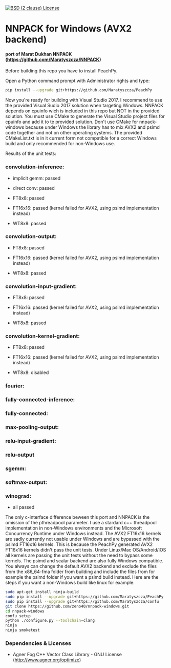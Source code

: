 [![BSD (2 clause) License](https://img.shields.io/badge/License-BSD%202--Clause%20%22Simplified%22%20License-blue.svg)](https://github.com/Maratyszcza/NNPACK/blob/master/LICENSE)
# NNPACK for Windows (AVX2 backend)
#### port of Marat Dukhan NNPACK (https://github.com/Maratyszcza/NNPACK)

Before building this repo you have to install PeachPy.

Open a Python command prompt with Administrator rights and type:
  ```bash
pip install --upgrade git+https://github.com/Maratyszcza/PeachPy
```
  
Now you're ready for building with Visual Studio 2017. I recommend to use the provided Visual Sudio 2017 solution when targeting Windows. NNPACK depends on cpuinfo wich is included in this repo but NOT in the provided solution. You must use CMake to generate the
Visual Studio project files for cpuinfo and add it to te provided solution. Don't use CMake for nnpack-windows because under Windows the library has to mix AVX2 and psimd code together and not on other operating systems. The provided CMakeList.txt is in it current form not compatible for a correct Windows build and only recommended for non-Windows use.

Results of the unit tests:

### convolution-inference:

  * implicit gemm:  passed
  
  * direct conv:    passed
  
  * FT8x8:          passed
  
  * FT16x16:        passed (kernel failed for AVX2, using psimd implementation instead)

  * WT8x8:          passed
  
### convolution-output:

  * FT8x8:    passed

  * FT16x16:  passed (kernel failed for AVX2, using psimd implementation instead)

  * WT8x8:    passed


### convolution-input-gradient:

  * FT8x8:    passed

  * FT16x16:  passed (kernel failed for AVX2, using psimd implementation instead)

  * WT8x8:    passed


### convolution-kernel-gradient:

  * FT8x8:    passed

  * FT16x16:  passed (kernel failed for AVX2, using psimd implementation instead)

  * WT8x8:    disabled

 
### fourier:
### fully-connected-inference:
### fully-connected:
### max-pooling-output:
### relu-input-gradient:
### relu-output
### sgemm:
### softmax-output:
### winograd:

  * all passed

The only c-interface difference beween this port and NNPACK is the omission of the pthreadpool parameter. I use a stardard c++ threadpool implementation in non-Windows environments and the Microsoft Concurrency Runtime under Windows instead.
The AVX2 FT16x16 kernels are sadly currently not usable under Windows and are bypassed with the psimd FT16x16 kernels. This is because the PeachPy generated AVX2 FT16x16 kernels didn't pass the unit tests. Under Linux/Mac OS/Android/iOS all kernels are passing the unit tests without the need to bypass some kernels. The psimd and scalar backend are also fully Windows compatible. You always can change the default AVX2 backend and exclude the files from the x86_64-fma folder from building and include the files from for example the psimd folder if you want a psimd build instead.
Here are the steps if you want a non-Windows build like linux for example:
```bash
sudo apt-get install ninja-build
sudo pip install --upgrade git+https://github.com/Maratyszcza/PeachPy
sudo pip install --upgrade git+https://github.com/Maratyszcza/confu
git clone https://github.com/zeno40/nnpack-windows.git
cd nnpack-windows
confu setup
python ./configure.py --toolchain=clang
ninja
ninja smoketest
```

### Dependencies & Licenses
* Agner Fog C++ Vector Class Library - GNU License (http://www.agner.org/optimize)
